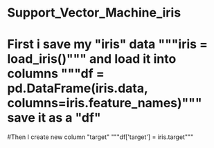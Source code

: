 # Support_Vector_Machine_iris
# First i save my "iris" data """iris = load_iris()""" and load it into columns """df = pd.DataFrame(iris.data, columns=iris.feature_names)""" save it as a "df"
#Then I create new column "target" """df['target'] = iris.target""" 
